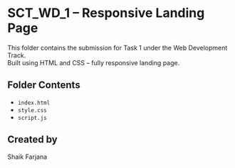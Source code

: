 # SCT_WD_1 – Responsive Landing Page

This folder contains the submission for Task 1 under the Web Development Track.  
Built using HTML and CSS – fully responsive landing page.

## Folder Contents
- `index.html`  
- `style.css`  
- `script.js`  

## Created by
Shaik Farjana
